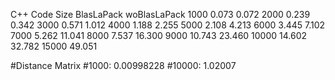 C++ Code
Size  BlasLaPack woBlasLaPack
1000  0.073      0.072
2000  0.239      0.342
3000  0.571      1.012
4000  1.188      2.255
5000  2.108      4.213
6000  3.445      7.102
7000  5.262      11.041
8000  7.537      16.300
9000  10.743     23.460
10000 14.602     32.782
15000 49.051      


#Distance Matrix
#1000:   0.00998228
#10000:  1.02007